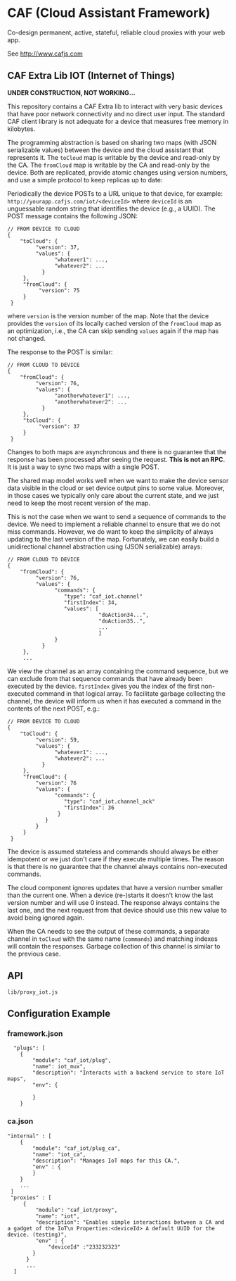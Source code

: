 # CAF (Cloud Assistant Framework)

Co-design permanent, active, stateful, reliable cloud proxies with your web app.

See http://www.cafjs.com 

## CAF Extra Lib IOT (Internet of Things)

**UNDER CONSTRUCTION, NOT WORKING...**

This repository contains a CAF Extra lib to interact with very basic devices that have poor network connectivity and no direct user input. The standard CAF client library is not adequate for a device that measures free memory in kilobytes. 

The programming abstraction is based on sharing two maps (with JSON serializable values) between the device and the cloud assistant that represents it. The `toCloud` map is writable by the device and read-only by the CA. The `fromCloud` map is writable by the CA and read-only by the device. Both are replicated, provide atomic changes using version numbers, and use a simple protocol to keep replicas up to date:

Periodically the device POSTs to a URL unique to that device, for example: `http://yourapp.cafjs.com/iot/<deviceId>` where  `deviceId` is an unguessable random string that identifies the device (e.g., a UUID). The POST message contains the following JSON:

    // FROM DEVICE TO CLOUD
    {
        "toCloud": {
             "version": 37,
             "values": {
                   "whatever1": ...,
                   "whatever2": ...
               }
         },
         "fromCloud": {
              "version": 75
         }
     }
     
where `version` is the version number of the map. Note that the device provides the `version` of its locally cached version of the `fromCloud` map as an optimization, i.e., the CA can skip sending `values` again if the map has not changed.

The response to the POST is similar:

    // FROM CLOUD TO DEVICE
    {
        "fromCloud": {
             "version": 76,
             "values": {
                   "anotherwhatever1": ...,
                   "anotherwhatever2": ...
               }
         },
         "toCloud": {
              "version": 37
         }
     }
     
Changes to both maps are asynchronous and there is no guarantee that the response has been processed after seeing the request. **This is not an RPC**. It is just a way to sync two maps with a single POST. 

The shared map model works well when we want to make the device sensor data visible in the cloud or set device output pins to some value.  Moreover, in those cases we typically only care about the current state, and we just need to keep the most recent version of the map.

This is not the case when we want to send a sequence of commands to the device. We need to implement a reliable channel to ensure that we do not miss commands. However, we do want to keep the simplicity of always updating to the last version of the map. Fortunately, we can easily build a unidirectional channel abstraction using (JSON serializable) arrays:

    // FROM CLOUD TO DEVICE
    {
        "fromCloud": {
             "version": 76,
             "values": {
                   "commands": {
                      "type": "caf_iot.channel"
                      "firstIndex": 34,
                      "values": [
                                 "doAction34...",
                                 "doAction35..",
                                 ...
                                 ]
                   }
               }
         },
         ...
         
We view the channel as an array containing the command sequence, but we can exclude from that sequence commands that have already been executed by the device. `firstIndex` gives you the index of the first non-executed command in that logical array. To facilitate garbage collecting the channel, the device will inform us when it has executed a command in the contents of the next POST, e.g.:


    // FROM DEVICE TO CLOUD
    {
        "toCloud": {
             "version": 59,
             "values": {
                   "whatever1": ...,
                   "whatever2": ...
               }
         },
         "fromCloud": {
             "version": 76
             "values": {
                   "commands": {
                      "type": "caf_iot.channel_ack"
                      "firstIndex": 36
                    }
                }
             }
         }
     }
 
The device is assumed stateless and commands should always be either idempotent or we just don't care if they execute multiple times. The reason is that  there is no guarantee that the channel always contains non-executed commands. 

The cloud component ignores updates that have a version number smaller than the current one. When a device (re-)starts it doesn't know the last version number and will use 0 instead. The response always contains the last one, and the next request from that device should use this new value to avoid being ignored again.

When the CA needs to see the output of these commands, a separate channel in `toCloud` with the same name (`commands`) and matching indexes will contain the responses. Garbage collection of this channel is similar to the previous case.   


## API

    lib/proxy_iot.js
 
## Configuration Example

### framework.json

      "plugs": [
        {
            "module": "caf_iot/plug",
            "name": iot_mux",
            "description": "Interacts with a backend service to store IoT maps",
            "env": {
            
            }
        }
 



### ca.json

    "internal" : [
        {
            "module": "caf_iot/plug_ca",
            "name": "iot_ca",
            "description": "Manages IoT maps for this CA.",
            "env" : {
            }
        }
        ...
     ]   
     "proxies" : [
         {
             "module": "caf_iot/proxy",
             "name": "iot",
             "description": "Enables simple interactions between a CA and a gadget of the IoT\n Properties:<deviceId> A default UUID for the device. (testing)",
             "env" : {
                 "deviceId" :"233232323"                 
            }
          }
          ...
      ]
  
    
        
            
 
